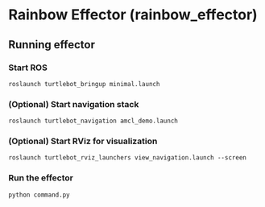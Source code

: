 # Rainbow Effector (rainbow_effector)

## Running effector

### Start ROS
```
roslaunch turtlebot_bringup minimal.launch
```

### (Optional) Start navigation stack
```
roslaunch turtlebot_navigation amcl_demo.launch
```

### (Optional) Start RViz for visualization
```
roslaunch turtlebot_rviz_launchers view_navigation.launch --screen
```

### Run the effector
```
python command.py
```
